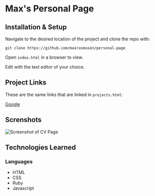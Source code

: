 # Max's Personal Page

## Installation & Setup
Navigate to the desired location of the project and clone the repo with: 

```git clone https://github.com/maxrasmusen/personal-page```

Open ```index.html``` in a browser to view.

Edit with the text editor of your choice. 

## Project Links

These are the same links that are linked in ```projects.html```: 

[Google](https://www.google.co.uk)

## Screnshots

![Screenshot of CV Page](images/screenshot-cv.png)

## Technologies Learned
### Languages

* HTML
* CSS
* Ruby
* Javascript


